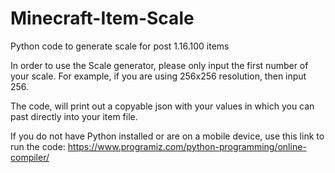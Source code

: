 # Minecraft-Item-Scale

Python code to generate scale for post 1.16.100 items

In order to use the Scale generator, please only input the first number of your scale. For example, if you are using 256x256 resolution, then input 256.

The code, will print out a copyable json with your values in which you can past directly into your item file.

If you do not have Python installed or are on a mobile device, use this link to run the code: https://www.programiz.com/python-programming/online-compiler/

